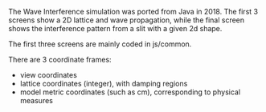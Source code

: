 The Wave Interference simulation was ported from Java in 2018.  The first 3 screens show a 2D lattice and wave
propagation, while the final screen shows the interference pattern from a slit with a given 2d shape.

The first three screens are mainly coded in js/common.

There are 3 coordinate frames:
* view coordinates
* lattice coordinates (integer), with damping regions
* model metric coordinates (such as cm), corresponding to physical measures